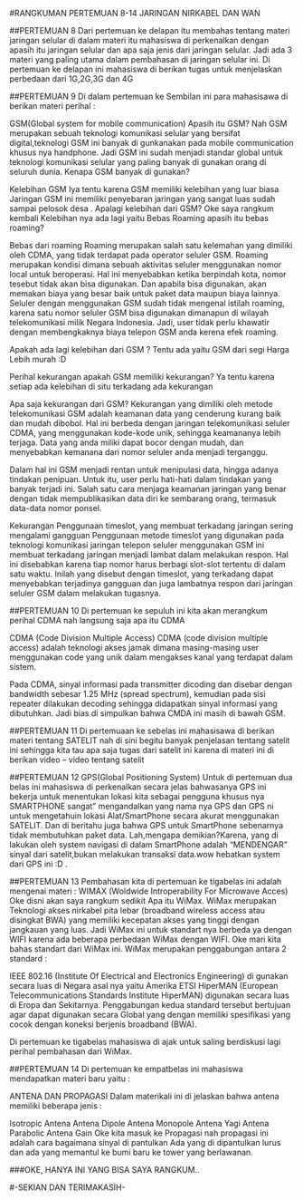 #RANGKUMAN PERTEMUAN 8-14 JARINGAN NIRKABEL DAN WAN

##PERTEMUAN 8
Dari pertemuan ke delapan itu membahas tentang materi jaringan selular di dalam materi itu mahasiswa di perkenalkan dengan apasih itu jaringan selular dan apa saja jenis dari jaringan selular. Jadi ada 3 materi yang paling utama dalam pembahasan di jaringan selular ini. Di pertemuan ke delapan ini mahasiswa di berikan tugas untuk menjelaskan perbedaan dari
1G,2G,3G dan 4G 

##PERTEMUAN 9
Di dalam pertemuan ke Sembilan ini para mahasisawa di berikan materi perihal :

GSM(Global system for mobile communication)
Apasih itu GSM? Nah GSM merupakan sebuah teknologi komunikasi selular yang bersifat digital,teknologi GSM ini banyak di gunkanakan pada mobile communication khusus nya handphone. Jadi GSM ini sudah menjadi standar global untuk teknologi komunikasi selular yang paling banyak di gunakan orang di seluruh dunia. Kenapa GSM banyak di gunakan?

Kelebihan GSM
Iya tentu karena GSM memiliki kelebihan yang luar biasa Jaringan GSM ini memiliki penyebaran jaringan yang sangat luas sudah sampai pelosok desa . Apalagi kelebihan dari GSM? Oke saya rangkum kembali Kelebihan nya ada lagi yaitu Bebas Roaming apasih itu bebas roaming?

Bebas dari roaming
Roaming merupakan salah satu kelemahan yang dimiliki oleh CDMA, yang tidak terdapat pada operator seluler GSM. Roaming merupakan kondisi dimana sebuah aktivitas seluler menggunakan nomor local untuk beroperasi. Hal ini menyebabkan ketika berpindah kota, nomor tesebut tidak akan bisa digunakan. Dan apabila bisa digunakan, akan memakan biaya yang besar baik untuk paket data maupun biaya lainnya. Seluler dengan menggunakan GSM sudah tidak mengenal istilah roaming, karena satu nomor seluler GSM bisa digunakan dimanapun di wilayah telekomunikasi milik Negara Indonesia. Jadi, user tidak perlu khawatir dengan membengkaknya biaya telepon GSM anda kerena efek roaming.

Apakah ada lagi kelebihan dari GSM ? Tentu ada yaitu GSM dari segi Harga Lebih murah :D

Perihal kekurangan apakah GSM memiliki kekurangan? Ya tentu karena setiap ada kelebihan di situ terkadang ada kekurangan

Apa saja kekurangan dari GSM?
Kekurangan yang dimiliki oleh metode telekomunikasi GSM adalah keamanan data yang cenderung kurang baik dan mudah dibobol. Hal ini berbeda dengan jaringan telekomunikasi seluler CDMA, yang menggunakan kode-kode unik, sehingga keamananya lebih terjaga. Data yang anda miliki dapat bocor dengan mudah, dan menyebabkan kemanana dari nomor seluler anda menjadi terganggu.

Dalam hal ini GSM menjadi rentan untuk menipulasi data, hingga adanya tindakan penipuan. Untuk itu, user perlu hati-hati dalam tindakan yang banyak terjadi ini. Salah satu cara menjaga keamanan jaringan yang benar dengan tidak mempublikasikan data diri ke sembarang orang, termasuk data-data nomor ponsel.

Kekurangan Penggunaan timeslot, yang membuat terkadang jaringan sering mengalami gangguan Penggunaan metode timeslot yang digunakan pada teknologi komunikasi jaringan telepon seluler menggunakan GSM ini membuat terkadang jaringan menjadi lambat dalam melakukan respon. Hal ini disebabkan karena tiap nomor harus berbagi slot-slot tertentu di dalam satu waktu. Inilah yang disebut dengan timeslot, yang terkadang dapat menyebabkan terjadinya gangguan dan juga lambatnya respon dari jaringan seluler GSM dalam melakukan tugasnya.

##PERTEMUAN 10
Di pertemuan ke sepuluh ini kita akan merangkum perihal CDMA nah langsung saja apa itu CDMA

CDMA (Code Division Multiple Access)
CDMA (code division multiple access) adalah teknologi akses jamak dimana masing-masing user menggunakan code yang unik dalam mengakses kanal yang terdapat dalam sistem.

Pada CDMA, sinyal informasi pada transmitter dicoding dan disebar dengan bandwidth sebesar 1.25 MHz (spread spectrum), kemudian pada sisi repeater dilakukan decoding sehingga didapatkan sinyal informasi yang dibutuhkan. Jadi bias di simpulkan bahwa CMDA ini masih di bawah GSM.

##PERTEMUAN 11
Di pertemuaan ke sebelas ini mahasisawa di berikan materi tentang SATELIT nah di sini begitu banyak penjelasan tentang satelit ini sehingga kita tau apa saja tugas dari satelit ini karena di materi ini di berikan video – video tentang satelit 

##PERTEMUAN 12
GPS(Global Positioning System) Untuk di pertemuan dua belas ini mahasiswa di perkenalkan secara jelas bahwasanya GPS ini bekerja untuk menentukan lokasi kita sebagai pengguna khusus nya SMARTPHONE sangat” mengandalkan yang nama nya GPS dan GPS ni untuk mengetahuin lokasi Alat/SmartPhone secara akurat menggunakan SATELIT. Dan di beritahu juga bahwa GPS untuk SmartPhone sebenarnya tidak membutuhkan paket data. Lah,mengapa demikian?Karena, yang di lakukan oleh system navigasi di dalam SmartPhone adalah “MENDENGAR” sinyal dari satelit,bukan melakukan transaksi data.wow hebatkan system dari GPS ini :D .

##PERTEMUAN 13
Pembahasan kita di pertemuan ke tigabelas ini adalah mengenai materi : WIMAX (Woldwide Introperability For Microwave Acces) Oke disni akan saya rangkum sedikit Apa itu WiMax. WiMax merupakan Teknologi akses nirkabel pita lebar (broadband wireless access atau disingkat BWA) yang memiliki kecepatan akses yang tinggi dengan jangkauan yang luas. Jadi WiMax ini untuk standart nya berbeda ya dengan WIFI karena ada beberapa perbedaan WiMax dengan WIFI. Oke mari kita bahas standart dari WiMax ini. WiMax merupakan penggabungan antara 2 standard :

IEEE 802.16 (Institute Of Electrical and Electronics Engineering) di gunakan secara luas di Negara asal nya yaitu Amerika
ETSI HiperMAN (European Telecommunications Standards Institute HiperMAN) digunakan secara luas di Eropa dan Sekitarnya. Penggabungan kedua standard tersebut bertujuan agar dapat digunakan secara Global yang dengan memiliki spesifikasi yang cocok dengan koneksi berjenis broadband (BWA).

Di pertemuan ke tigabelas mahasiswa di ajak untuk saling berdiskusi lagi perihal pembahasan dari WiMax.

##PERTEMUAN 14
Di pertemuan ke empatbelas ini mahasiswa mendapatkan materi baru yaitu :

ANTENA DAN PROPAGASI
Dalam materikali ini di jelaskan bahwa antena memiliki beberapa jenis :

Isotropic Antena
Antena Dipole
Antena Monopole
Antena Yagi
Antena Parabolic
Antena Gain
Oke kita masuk ke Propagasi nah propagasi ini adalah cara bagaimana sinyal di pantulkan Ada yang di dipantulkan lurus dan ada yang memantul ke bumi baru ke tower yang berlawanan.

###OKE, HANYA INI YANG BISA SAYA RANGKUM..

#-SEKIAN DAN TERIMAKASIH-
